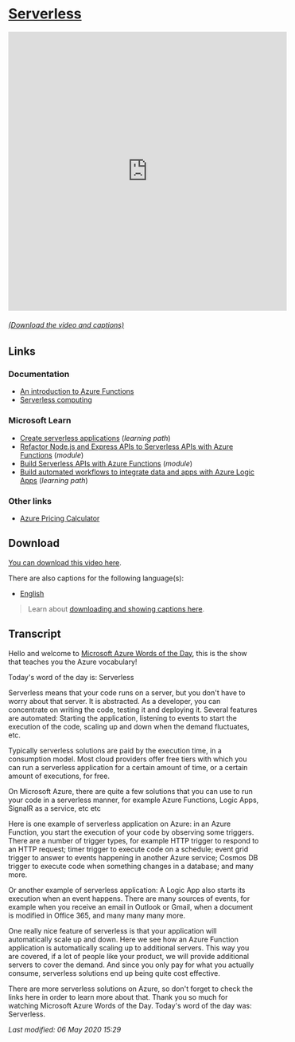 # [Serverless](/topic/serverless)

<iframe width="560" height="560" src="https://www.youtube.com/embed/O3KuatPZjfs" frameborder="0" allow="accelerometer; autoplay; encrypted-media; gyroscope; picture-in-picture" allowfullscreen></iframe>

###### [(Download the video and captions)](#download)

## Links

### Documentation

- [An introduction to Azure Functions](http://gslb.ch/446)
- [Serverless computing](http://gslb.ch/445)

### Microsoft Learn

- [Create serverless applications](http://gslb.ch/441) (*learning path*)
- [Refactor Node.js and Express APIs to Serverless APIs with Azure Functions](http://gslb.ch/442) (*module*)
- [Build Serverless APIs with Azure Functions](http://gslb.ch/443) (*module*)
- [Build automated workflows to integrate data and apps with Azure Logic Apps](http://gslb.ch/444) (*learning path*)

### Other links

- [Azure Pricing Calculator](http://gslb.ch/461)

<a id="download"></a>

## Download

[You can download this video here](https://wordsoftheday.blob.core.windows.net/videos/serverless.mp4).

There are also captions for the following language(s):

- [English](https://wordsoftheday.blob.core.windows.net/captions/serverless.english.srt)


> Learn about [downloading and showing captions here](/captions).

## Transcript

Hello and welcome to [Microsoft Azure Words of the Day](/), this is the show that teaches you the Azure vocabulary!

Today's word of the day is: Serverless

Serverless means that your code runs on a server, but you don't have to worry about that server. It is abstracted. As a developer, you can concentrate on writing the code, testing it and deploying it. Several features are automated: Starting the application, listening to events to start the execution of the code, scaling up and down when the demand fluctuates, etc. 

Typically serverless solutions are paid by the execution time, in a consumption model. Most cloud providers offer free tiers with which you can run a serverless application for a certain amount of time, or a certain amount of executions, for free.

On Microsoft Azure, there are quite a few solutions that you can use to run your code in a serverless manner, for example Azure Functions, Logic Apps, SignalR as a service, etc etc

Here is one example of serverless application on Azure: in an Azure Function, you start the execution of your code by observing some triggers. There are a number of trigger types, for example HTTP trigger to respond to an HTTP request; timer trigger to execute code on a schedule; event grid trigger to answer to events happening in another Azure service; Cosmos DB trigger to execute code when something changes in a database; and many more.

Or another example of serverless application: A Logic App also starts its execution when an event happens. There are many sources of events, for example when you receive an email in Outlook or Gmail, when a document is modified in Office 365, and many many many more.

One really nice feature of serverless is that your application will automatically scale up and down. Here we see how an Azure Function application is automatically scaling up to additional servers. This way you are covered, if a lot of people like your product, we will provide additional servers to cover the demand. And since you only pay for what you actually consume, serverless solutions end up being quite cost effective.

There are more serverless solutions on Azure, so don't forget to check the links here in order to learn more about that. Thank you so much for watching Microsoft Azure Words of the Day. Today's word of the day was: Serverless.

*Last modified: 06 May 2020 15:29*